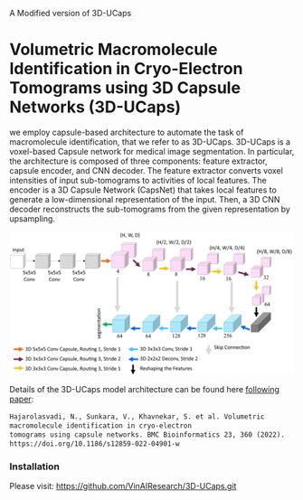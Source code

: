A Modified version of 3D-UCaps

# Volumetric Macromolecule Identification in Cryo-Electron Tomograms using 3D Capsule Networks (3D-UCaps)

we employ capsule-based architecture to automate the task of macromolecule identification, that we refer to as 3D-UCaps. 3D-UCaps is a voxel-based Capsule network for medical image segmentation. In particular, the architecture is composed of three components: feature extractor, capsule encoder, and CNN decoder. The feature extractor converts voxel intensities of input sub-tomograms to activities of local features. The encoder is a 3D Capsule Network (CapsNet) that takes local features to generate a low-dimensional representation of the input. Then, a 3D CNN decoder reconstructs the sub-tomograms from the given representation by upsampling.

![alt text](imgs/NetDiagram.png "UCaps architecture")

Details of the 3D-UCaps model architecture can be found here [following paper](https://rdcu.be/cyhMv):

```
Hajarolasvadi, N., Sunkara, V., Khavnekar, S. et al. Volumetric macromolecule identification in cryo-electron 
tomograms using capsule networks. BMC Bioinformatics 23, 360 (2022). https://doi.org/10.1186/s12859-022-04901-w
```

### Installation
Please visit: https://github.com/VinAIResearch/3D-UCaps.git

